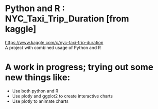 # Python and R : NYC_Taxi_Trip_Duration [from kaggle]
https://www.kaggle.com/c/nyc-taxi-trip-duration <br>
A project with combined usage of Python and R <br>
# A work in progress; trying out some new things like:
- Use both python and R
- Use plotly and ggplot2 to create interactive charts
- Use plotly to animate charts
